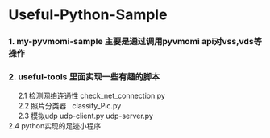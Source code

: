 # Useful-Python-Sample
### 1. my-pyvmomi-sample 主要是通过调用pyvmomi api对vss,vds等操作
### 2. useful-tools 里面实现一些有趣的脚本 
      2.1 检测网络连通性 check_net_connection.py  
      2.2 照片分类器     classify_Pic.py  
      2.3 模拟udp       udp-client.py  udp-server.py   
      2.4 python实现的足迹小程序  
